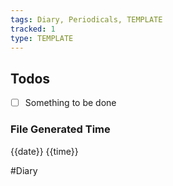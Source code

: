 ```yaml
---
tags: Diary, Periodicals, TEMPLATE
tracked: 1
type: TEMPLATE
---
```


## Todos
- [ ] Something to be done


### File Generated Time
{{date}} {{time}}

#Diary 